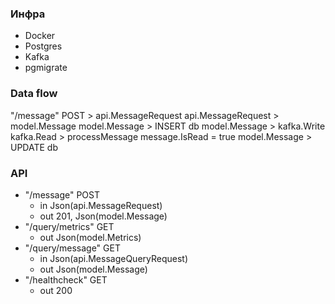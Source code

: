 ### Инфра
* Docker
* Postgres
* Kafka
* pgmigrate

### Data flow
"/message" POST > api.MessageRequest
api.MessageRequest > model.Message
model.Message > INSERT db
model.Message > kafka.Write
kafka.Read > processMessage
message.IsRead = true
model.Message > UPDATE db

### API
* "/message" POST
    * in Json(api.MessageRequest)
    * out 201, Json(model.Message)
* "/query/metrics" GET
    * out Json(model.Metrics)
* "/query/message" GET
    * in Json(api.MessageQueryRequest)
    * out Json(model.Message)
* "/healthcheck" GET
    * out 200